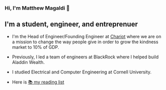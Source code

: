 ### Hi, I'm Matthew Magaldi 👋

## I'm a student, engineer, and entreprenuer

- I'm the Head of Engineer/Founding Engineer at [Chariot](https://www.givechariot.com/) where we are on a mission to change the way people give in order to grow the kindness market to 10% of GDP.

- Previously, I led a team of engineers at BlackRock where I helped build Aladdin Wealth.

- I studied Electrical and Computer Engineering at Cornell University.

- Here is [📚 my reading list](https://www.goodreads.com/review/list/68216178-matthew-magaldi?utf8=✓&shelf=read&title=matthew-magaldi&per_page=infinite)

<!--
**magaldima/magaldima** is a ✨ _special_ ✨ repository because its `README.md` (this file) appears on your GitHub profile.

Here are some ideas to get you started:

- 🔭 I’m currently working on ...
- 🌱 I’m currently learning ...
- 👯 I’m looking to collaborate on ...
- 🤔 I’m looking for help with ...
- 💬 Ask me about ...
- 📫 How to reach me: ...
- 😄 Pronouns: ...
- ⚡ Fun fact: ...
-->
